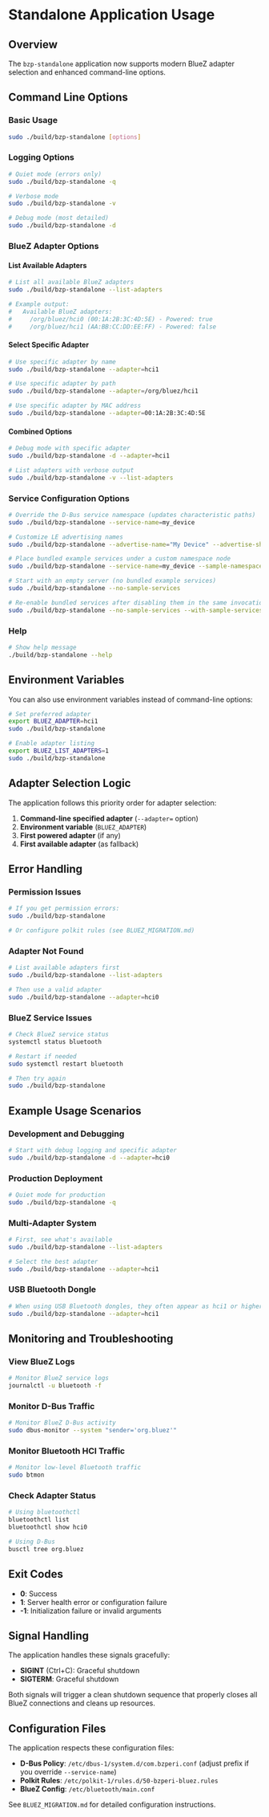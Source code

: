 # Standalone Application Usage

## Overview

The `bzp-standalone` application now supports modern BlueZ adapter selection and enhanced command-line options.

## Command Line Options

### Basic Usage
```bash
sudo ./build/bzp-standalone [options]
```

### Logging Options
```bash
# Quiet mode (errors only)
sudo ./build/bzp-standalone -q

# Verbose mode
sudo ./build/bzp-standalone -v

# Debug mode (most detailed)
sudo ./build/bzp-standalone -d
```

### BlueZ Adapter Options

#### List Available Adapters
```bash
# List all available BlueZ adapters
sudo ./build/bzp-standalone --list-adapters

# Example output:
#   Available BlueZ adapters:
#     /org/bluez/hci0 (00:1A:2B:3C:4D:5E) - Powered: true
#     /org/bluez/hci1 (AA:BB:CC:DD:EE:FF) - Powered: false
```

#### Select Specific Adapter
```bash
# Use specific adapter by name
sudo ./build/bzp-standalone --adapter=hci1

# Use specific adapter by path
sudo ./build/bzp-standalone --adapter=/org/bluez/hci1

# Use specific adapter by MAC address
sudo ./build/bzp-standalone --adapter=00:1A:2B:3C:4D:5E
```

#### Combined Options
```bash
# Debug mode with specific adapter
sudo ./build/bzp-standalone -d --adapter=hci1

# List adapters with verbose output
sudo ./build/bzp-standalone -v --list-adapters
```

### Service Configuration Options
```bash
# Override the D-Bus service namespace (updates characteristic paths)
sudo ./build/bzp-standalone --service-name=my_device

# Customize LE advertising names
sudo ./build/bzp-standalone --advertise-name="My Device" --advertise-short=MyDev

# Place bundled example services under a custom namespace node
sudo ./build/bzp-standalone --service-name=my_device --sample-namespace=demo

# Start with an empty server (no bundled example services)
sudo ./build/bzp-standalone --no-sample-services

# Re-enable bundled services after disabling them in the same invocation
sudo ./build/bzp-standalone --no-sample-services --with-sample-services
```

### Help
```bash
# Show help message
./build/bzp-standalone --help
```

## Environment Variables

You can also use environment variables instead of command-line options:

```bash
# Set preferred adapter
export BLUEZ_ADAPTER=hci1
sudo ./build/bzp-standalone

# Enable adapter listing
export BLUEZ_LIST_ADAPTERS=1
sudo ./build/bzp-standalone
```

## Adapter Selection Logic

The application follows this priority order for adapter selection:

1. **Command-line specified adapter** (`--adapter=` option)
2. **Environment variable** (`BLUEZ_ADAPTER`)
3. **First powered adapter** (if any)
4. **First available adapter** (as fallback)

## Error Handling

### Permission Issues
```bash
# If you get permission errors:
sudo ./build/bzp-standalone

# Or configure polkit rules (see BLUEZ_MIGRATION.md)
```

### Adapter Not Found
```bash
# List available adapters first
sudo ./build/bzp-standalone --list-adapters

# Then use a valid adapter
sudo ./build/bzp-standalone --adapter=hci0
```

### BlueZ Service Issues
```bash
# Check BlueZ service status
systemctl status bluetooth

# Restart if needed
sudo systemctl restart bluetooth

# Then try again
sudo ./build/bzp-standalone
```

## Example Usage Scenarios

### Development and Debugging
```bash
# Start with debug logging and specific adapter
sudo ./build/bzp-standalone -d --adapter=hci0
```

### Production Deployment
```bash
# Quiet mode for production
sudo ./build/bzp-standalone -q
```

### Multi-Adapter System
```bash
# First, see what's available
sudo ./build/bzp-standalone --list-adapters

# Select the best adapter
sudo ./build/bzp-standalone --adapter=hci1
```

### USB Bluetooth Dongle
```bash
# When using USB Bluetooth dongles, they often appear as hci1 or higher
sudo ./build/bzp-standalone --adapter=hci1
```

## Monitoring and Troubleshooting

### View BlueZ Logs
```bash
# Monitor BlueZ service logs
journalctl -u bluetooth -f
```

### Monitor D-Bus Traffic
```bash
# Monitor BlueZ D-Bus activity
sudo dbus-monitor --system "sender='org.bluez'"
```

### Monitor Bluetooth HCI Traffic
```bash
# Monitor low-level Bluetooth traffic
sudo btmon
```

### Check Adapter Status
```bash
# Using bluetoothctl
bluetoothctl list
bluetoothctl show hci0

# Using D-Bus
busctl tree org.bluez
```

## Exit Codes

- **0**: Success
- **1**: Server health error or configuration failure
- **-1**: Initialization failure or invalid arguments

## Signal Handling

The application handles these signals gracefully:

- **SIGINT** (Ctrl+C): Graceful shutdown
- **SIGTERM**: Graceful shutdown

Both signals will trigger a clean shutdown sequence that properly closes all BlueZ connections and cleans up resources.

## Configuration Files

The application respects these configuration files:

- **D-Bus Policy**: `/etc/dbus-1/system.d/com.bzperi.conf` (adjust prefix if you override `--service-name`)
- **Polkit Rules**: `/etc/polkit-1/rules.d/50-bzperi-bluez.rules`
- **BlueZ Config**: `/etc/bluetooth/main.conf`

See `BLUEZ_MIGRATION.md` for detailed configuration instructions.
